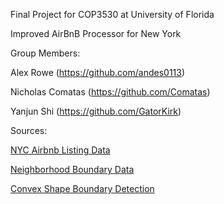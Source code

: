 Final Project for COP3530 at University of Florida

Improved AirBnB Processor for New York

Group Members:

Alex Rowe (https://github.com/andes0113)

Nicholas Comatas (https://github.com/Comatas)

Yanjun Shi (https://github.com/GatorKirk)

Sources:

[NYC Airbnb Listing Data](https://www.kaggle.com/datasets/dgomonov/new-york-city-airbnb-open-data)

[Neighborhood Boundary Data](https://secretnyc.co/map-nyc-neighborhood-borders/)

[Convex Shape Boundary Detection](http://alienryderflex.com/polygon/)
